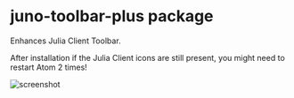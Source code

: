 # juno-toolbar-plus package

Enhances Julia Client Toolbar.

After installation if the Julia Client icons are still present, you might need to restart Atom 2 times!

![screenshot](https://user-images.githubusercontent.com/16418197/64777690-64e66000-d520-11e9-81d9-9cf4b73738ff.jpg)
